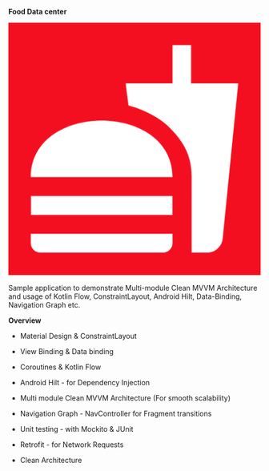 **Food Data center**




![This is an image](https://github.com/samadnk00/Food-Data-Central/blob/master/fdcentral-ui/src/main/ic_launcher-playstore.png)

Sample application to demonstrate Multi-module Clean MVVM Architecture and usage of Kotlin Flow, ConstraintLayout, Android Hilt, Data-Binding, Navigation Graph etc.

**Overview**

- Material Design & ConstraintLayout
* View Binding & Data binding
+ Coroutines & Kotlin Flow
- Android Hilt - for Dependency Injection
* Multi module Clean MVVM Architecture (For smooth scalability)
+ Navigation Graph - NavController for Fragment transitions
- Unit testing - with Mockito & JUnit
* Retrofit - for Network Requests
+ Clean Architecture 
